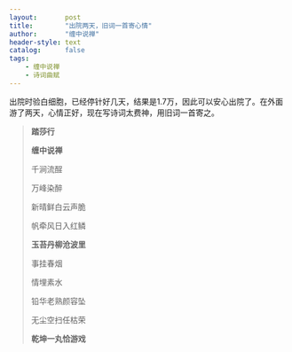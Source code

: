```yaml
---
layout:       post
title:        "出院两天，旧词一首寄心情"
author:       "缠中说禅"
header-style: text
catalog:      false
tags:
    - 缠中说禅
    - 诗词曲赋
---
```


出院时验白细胞，已经停针好几天，结果是1.7万，因此可以安心出院了。在外面游了两天，心情正好，现在写诗词太费神，用旧词一首寄之。



> **踏莎行**
>
> 
>
> **缠中说禅**
>
> 
>
> 千涧流酲
>
> 万峰染醉
>
>
> 新晴鲜白云声脆
>
>
> 帆牵风日入红鳞
>
> **玉苔丹柳沧波里**
>
> 
>
> 事挂春烟
>
>
> 情埋素水
>
>
> 铅华老熟颜容坠
>
>
> 无尘空扫任枯荣
>
> **乾坤一丸恰游戏**
